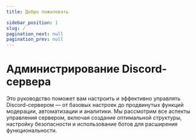 ```yaml
---
title: Добро пожаловать

sidebar_position: 1
slug: /
pagination_next: null
pagination_prev: null
---
```


# Администрирование Discord-сервера

Это руководство поможет вам настроить и эффективно управлять Discord-сервером — от базовых настроек до продвинутых
функций модерации, автоматизации и аналитики. Мы рассмотрим все аспекты управления сервером, включая создание
оптимальной структуры, настройку безопасности и использование ботов для расширения функциональности.

